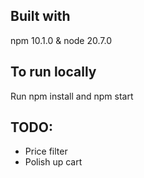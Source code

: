 ## Built with

npm 10.1.0 & node 20.7.0

## To run locally

Run npm install and npm start

## TODO:

- Price filter
- Polish up cart
